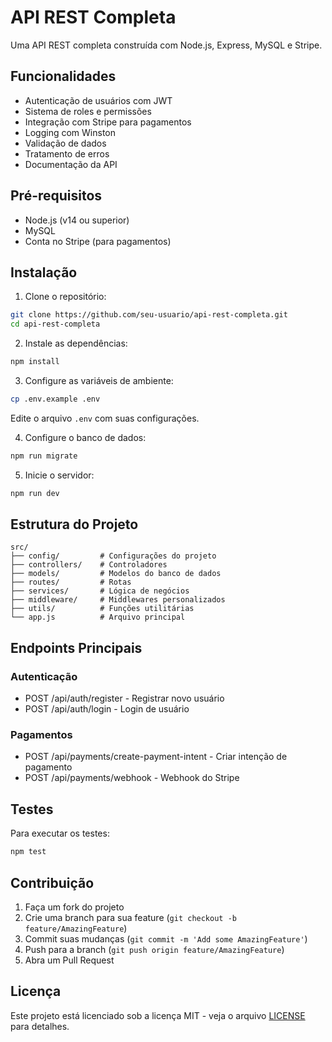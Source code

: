 # API REST Completa

Uma API REST completa construída com Node.js, Express, MySQL e Stripe.

## Funcionalidades

- Autenticação de usuários com JWT
- Sistema de roles e permissões
- Integração com Stripe para pagamentos
- Logging com Winston
- Validação de dados
- Tratamento de erros
- Documentação da API

## Pré-requisitos

- Node.js (v14 ou superior)
- MySQL
- Conta no Stripe (para pagamentos)

## Instalação

1. Clone o repositório:
```bash
git clone https://github.com/seu-usuario/api-rest-completa.git
cd api-rest-completa
```

2. Instale as dependências:
```bash
npm install
```

3. Configure as variáveis de ambiente:
```bash
cp .env.example .env
```
Edite o arquivo `.env` com suas configurações.

4. Configure o banco de dados:
```bash
npm run migrate
```

5. Inicie o servidor:
```bash
npm run dev
```

## Estrutura do Projeto

```
src/
├── config/         # Configurações do projeto
├── controllers/    # Controladores
├── models/         # Modelos do banco de dados
├── routes/         # Rotas
├── services/       # Lógica de negócios
├── middleware/     # Middlewares personalizados
├── utils/          # Funções utilitárias
└── app.js          # Arquivo principal
```

## Endpoints Principais

### Autenticação
- POST /api/auth/register - Registrar novo usuário
- POST /api/auth/login - Login de usuário

### Pagamentos
- POST /api/payments/create-payment-intent - Criar intenção de pagamento
- POST /api/payments/webhook - Webhook do Stripe

## Testes

Para executar os testes:
```bash
npm test
```

## Contribuição

1. Faça um fork do projeto
2. Crie uma branch para sua feature (`git checkout -b feature/AmazingFeature`)
3. Commit suas mudanças (`git commit -m 'Add some AmazingFeature'`)
4. Push para a branch (`git push origin feature/AmazingFeature`)
5. Abra um Pull Request

## Licença

Este projeto está licenciado sob a licença MIT - veja o arquivo [LICENSE](LICENSE) para detalhes. 